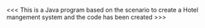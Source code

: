 <<< This is a Java program based on the scenario to create a Hotel mangement system and the code has been created >>>
